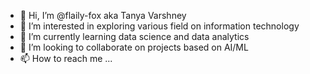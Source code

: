 - 👋 Hi, I’m @flaily-fox aka Tanya Varshney
- 👀 I’m interested in exploring various field on information technology
- 🌱 I’m currently learning data science and data analytics
- 💞️ I’m looking to collaborate on projects based on AI/ML
- 📫 How to reach me ...

<!---
flaily-fox/flaily-fox is a ✨ special ✨ repository because its `README.md` (this file) appears on your GitHub profile.
You can click the Preview link to take a look at your changes.
--->
